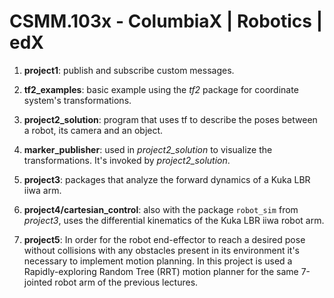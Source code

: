 # CSMM.103x - ColumbiaX | Robotics | edX

1) **project1**: publish and subscribe custom messages.

2) **tf2_examples**: basic example using the _tf2_ package for coordinate system's transformations.

3) **project2_solution**: program that uses tf to describe the poses between a robot, its camera and an object.

4) **marker_publisher**: used in _project2_solution_ to visualize the transformations. It's invoked by _project2_solution_.

5) **project3**: packages that analyze the forward dynamics of a Kuka LBR iiwa arm.

6) **project4/cartesian_control**: also with the package `robot_sim` from _project3_, uses the differential kinematics of the Kuka LBR iiwa robot arm.

7) **project5**: In order for the robot end-effector to reach a desired pose without collisions with any obstacles present in its environment it's necessary to implement motion planning. In this project is used a Rapidly-exploring Random Tree (RRT) motion planner for the same 7-jointed robot arm of the previous lectures.